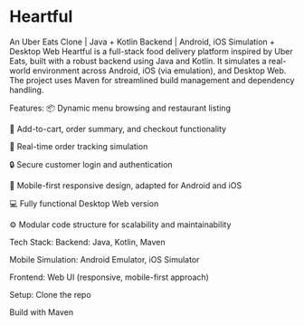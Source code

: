 # Heartful
An Uber Eats Clone | Java + Kotlin Backend | Android, iOS Simulation + Desktop Web
Heartful is a full-stack food delivery platform inspired by Uber Eats, built with a robust backend using Java and Kotlin. It simulates a real-world environment across Android, iOS (via emulation), and Desktop Web.
The project uses Maven for streamlined build management and dependency handling.

Features:
📦 Dynamic menu browsing and restaurant listing

🛒 Add-to-cart, order summary, and checkout functionality

🛵 Real-time order tracking simulation

🔒 Secure customer login and authentication

📱 Mobile-first responsive design, adapted for Android and iOS

💻 Fully functional Desktop Web version

⚙️ Modular code structure for scalability and maintainability

Tech Stack:
Backend: Java, Kotlin, Maven

Mobile Simulation: Android Emulator, iOS Simulator

Frontend: Web UI (responsive, mobile-first approach)

Setup:
Clone the repo

Build with Maven
